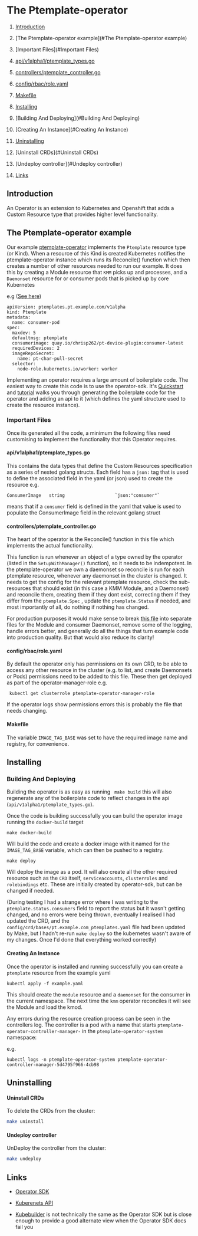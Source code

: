 # The Ptemplate-operator

1. [Introduction](#Introduction)
1. [The Ptemplate-operator example](#The Ptemplate-operator example)
1. [Important Files](#Important Files)
  1. [api/v1alpha1/ptemplate_types.go](#api/v1alpha1/ptemplate_types.go)
  1. [controllers/ptemplate_controller.go](#controllers/ptemplate_controller.go)
  1. [config/rbac/role.yaml](#config/rbac/role.yaml)
  1. [Makefile](#Makefile)

1. [Installing](#Installing)
  1. [Building And Deploying](#Building And Deploying)
  1. [Creating An Instance](#Creating An Instance)

1. [Uninstalling](#Uninstalling)
  1. [Uninstall CRDs](#Uninstall CRDs)
  1. [Undeploy controller](#Undeploy controller)

1. [Links](#links)

## Introduction

An Operator is an extension to Kubernetes and Openshift that adds a Custom Resource type that provides higher level functionality.

## The Ptemplate-operator example

Our example [ptemplate-operator](../src/ptemplate-operator) implements the `Ptemplate` resource type (or Kind). When a resource of this Kind is created Kubernetes notifies the ptemplate-operator instance which runs its Reconcile() function which then creates a number of other resources needed to run our example. It does this by creating a Module resource that `KMM` picks up and processes, and a `Daemonset` resource for or consumer pods that is picked up by core Kubernetes 

e.g ([See here](../src/ptemplate-operator/example.yaml))

```
apiVersion: ptemplates.pt.example.com/v1alpha
kind: Ptemplate
metadata:
  name: consumer-pod
spec:
  maxdev: 5
  defaultmsg: ptemplate
  consumerimage: quay.io/chrisp262/pt-device-plugin:consumer-latest
  requiredDevices: 2
  imageRepoSecret:
    name: pt-char-pull-secret
  selector:
    node-role.kubernetes.io/worker: worker
```

Implementing an operator requires a large amount of boilerplate code.
The easiest way to create this code is to use the operator-sdk. It's [Quickstart](https://sdk.operatorframework.io/docs/building-operators/golang/quickstart/) and [tutorial](https://sdk.operatorframework.io/docs/building-operators/golang/tutorial/) walks you through generating the boilerplate code for the operator and adding an api to it (which defines the yaml structure used to create the resource instance).


### Important Files
Once its generated all the code, a minimum the following files need customising to implement the functionality that this Operator requires.

#### api/v1alpha1/ptemplate_types.go
This contains the data types that define the Custom Resources specification as a series of nested golang structs. Each field has a `json:`  tag that is used to define the associated field in the yaml (or json) used to create the resource
e.g. 
```
ConsumerImage   string                   `json:"consumer"`
```
means that if a `consumer` field is defined in the yaml that value is used to populate the ConsumerImage field in the relevant golang struct


#### controllers/ptemplate_controller.go
The heart of the operator is the Reconcile() function in this file which implements the actual functionality. 

This function is run whenever an object of a type owned by the operator (listed in the `SetupWithManager()` function), so it needs to be indempotent. 
In the ptemplate-operator we own a daemonset so reconcile is run for each ptemplate resource, whenever any daemonset in the cluster is changed. It needs to get the config for the relevant ptemplate resource, check the sub-resources that should exist (in this case a KMM Module, and a Daemonset) and reconcile them, creating them if they dont exist, correcting them if they differ from the `ptemplate.Spec` , update the `ptemplate.Status` if needed, and most importantly of all, do nothing if nothing has changed.

For production purposes it would make sense to break [this file](../ptemplate-operator/controllers/ptemplate_controller.go) into separate files for the Module and consumer Daemonset, remove some of the logging, handle errors better, and generally do all the things that turn example code into production quality. But that would also reduce its clarity!


#### config/rbac/role.yaml
By default the operator only has permissions on its own CRD, to be able to access any other resource in the cluster (e.g. to list, and create Daemonsets or Pods) permissions need to be added to this file. These then get deployed as part of the operator-manager-role e.g. 
```
 kubectl get clusterrole ptemplate-operator-manager-role 
```

If the operator logs show permissions errors this is probably the file that needs changing.


#### Makefile
The variable `IMAGE_TAG_BASE` was set to have the required image name and registry, for convenience. 


## Installing

### Building And Deploying

Building the operator is as easy as running ` make build` this will also regenerate any of the boilerplate code to reflect changes in the api (`api/v1alpha1/ptemplate_types.go`). 


Once the code is building successfully you can build the operator image running the `docker-build` target

```
make docker-build
```
Will build the code and create a docker image with it named for the  `IMAGE_TAG_BASE` variable, which can then be pushed to a registry.


```
make deploy
```
Will deploy the image as a pod. It will also create all the other required resource such as the `CRD` itself, `serviceaccounts`, `clusterroles` and `rolebindings` etc. These are initially created by operator-sdk, but can be changed if needed.


(During testing I had a strange error where I was writing to the `ptemplate.status.consumers` field to report the status but it wasn't getting changed, and no errors were being thrown, eventually I realised I had updated the CRD, and the `config/crd/bases/pt.example.com_ptemplates.yaml` file had been updated by Make, but I hadn't re-run `make deploy` so the kubernetes wasn't aware of my changes. Once I'd done that everything worked correctly)


#### Creating An Instance

Once the operator is installed and running successfully you can create a `ptemplate` resource from the example yaml

```
kubectl apply -f example.yaml
```

This should create the `module` resource and a `daemonset` for the consumer in the current namespace. The next time the `kmm` operator reconciles it will see the Module and load the kmod.

Any errors during the resource creation process can be seen in the controllers log. The controller is a pod with a name that starts `ptemplate-operator-controller-manager-` in the `ptemplate-operator-system` namespace:

e.g.

```
kubectl logs -n ptemplate-operator-system ptemplate-operator-controller-manager-5d4795f966-4cb98 
```

## Uninstalling

#### Uninstall CRDs
To delete the CRDs from the cluster:

```sh
make uninstall
```

#### Undeploy controller
UnDeploy the controller from the cluster:

```sh
make undeploy
```

## Links
* [Operator SDK](https://sdk.operatorframework.io/docs/building-operators/golang/quickstart/) 

* [Kuberenets API](https://kubernetes.io/docs/reference/kubernetes-api/) 

* [Kubebuilder](https://book.kubebuilder.io/introduction) is not technically the same as the Operator SDK but is close enough to provide a good alternate view when the Operator SDK docs fail you